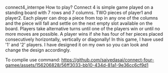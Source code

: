 connect4_internpe
How to play?
Connect 4 is simple game played on a standing board with 7 rows and 7 columns. TWO pieces of player1 and player2. Each player can drop a piece from top in any one of the columns and the piece will fall and settle on the next empty slot available on the board. Players take alternative turns until one of the players win or until no more moves are possible. A player wins if she has four of her pieces placed consecutively horizontally, vertically or diagonally! In this game, I have used '1' and '2' players. I have designed it on my own so you can look and change the design accordingly.

To complie use command:
https://github.com/saivedasai/connect-four-gamee/assets/156206828/56ff3033-bb10-434d-81a1-9e36cc6cf9d1

